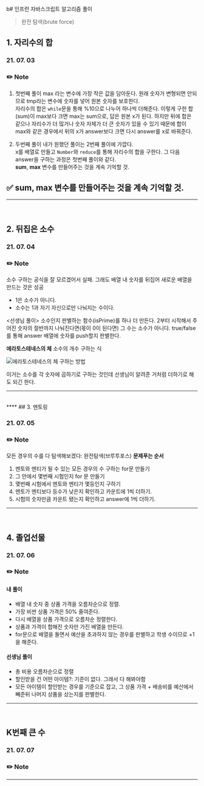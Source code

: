 b# 인프런 자바스크립트 알고리즘 풀이

> 완전 탐색(brute force)

## 1. 자리수의 합

### 21. 07. 03

### ✏️ Note

1. 첫번째 풀이
   max 라는 변수에 가장 작은 값을 담아둔다.
   원래 숫자가 변형되면 안되므로 tmp라는 변수에 숫자를 넣어 원본 숫자를 보호한다.  
   자리수의 합은 `while`문을 통해 %10으로 나누어 하나씩 더해준다.
   이렇게 구한 합(sum)이 max보다 크면 max는 sum으로, 답은 원본 x가 된다.
   하지만 뒤에 합은 같으나 자리수가 더 많거나 숫자 자체가 더 큰 숫자가 있을 수 있기 때문에 합이 max와 같은 경우에서 뒤의 x가 answer보다 크면 다시 answer를 x로 바꿔준다.

2. 두번째 풀이
   내가 원했던 풀이는 2번째 풀이에 가깝다.  
   x를 배열로 만들고 `Number`와 `reduce`를 통해 자리수의 합을 구한다.
   그 다음 answer을 구하는 과정은 첫번째 풀이와 같다.  
   **sum**, **max** 변수를 만들어주는 것을 계속 기억할 것.

## ✅ **sum**, **max** 변수를 만들어주는 것을 계속 기억할 것.

---

</br>

## 2. 뒤집은 소수

### 21. 07. 04

### ✏️ Note

소수 구하는 공식을 잘 모르겠어서 실패.
그래도 배열 내 숫자를 뒤집어 새로운 배열을 만드는 것은 성공

- 1은 소수가 아니다.
- 소수는 1과 자기 자신으로만 나눠지는 수이다.

<선생님 풀이>
소수인지 판별하는 함수(isPrime)를 하나 더 만든다.
2부터 시작해서 주어진 숫자의 절반까지 나눠진다면(몫이 0이 된다면) 그 수는 소수가 아니다.
true/false를 통해 answer 배열에 숫자를 push할지 판별한다.

**에라토스테네스의 체**
소수의 개수 구하는 식

![에라토스테네스의 체 구하는 방법](https://junkim.netlify.app/Sieve_of_Eratosthenes_animation-6420e3488e509dce176a1e957ea07ff5.gif)

이거는 소수를 각 숫자에 곱하기로 구하는 것인데 선생님이 알려준 거처럼 더하기로 해도 되긴 한다.

---

</br>
****
## 3. 멘토링

### 21. 07. 05

### ✏️ Note

모든 경우의 수를 다 탐색해보겠다: 완전탐색(브루투포스)
**문제푸는 순서**

1. 멘토와 멘티가 될 수 있는 모든 경우의 수 구하는 for문 만들기
2. 그 안에서 몇번째 시험인지 for 문 만들기
3. 몇번째 시험에서 멘토와 멘티가 몇등인지 구하기
4. 멘토가 멘티보다 등수가 낮은지 확인하고 카운트에 1씩 더하기.
5. 시험의 숫자만큼 카운트 됐는지 확인하고 answer에 1씩 더하기.

---

</br>

## 4. 졸업선물

### 21. 07. 06

### ✏️ Note

#### 내 풀이

- 배열 내 숫자 중 상품 가격을 오름차순으로 정렬.
- 가장 비싼 상품 가격은 50% 줄여준다.
- 다시 배열을 상품 가격으로 오름차순 정렬한다.
- 상품과 가격이 합해진 숫자만 가진 배열을 만든다.
- for문으로 배열을 돌면서 예산을 초과하지 않는 경우를 판별하고 학생 수이므로 +1을 해준다.

#### 선생님 풀이

- 총 비용 오름차순으로 정렬
- 할인받을 건 어떤 아이템?: 기준이 없다. 그래서 다 해봐야함
- 모든 아이템이 할인받는 경우를 기준으로 잡고, 그 상품 가격 + 배송비를 예산에서 빼준뒤 나머지 상품을 샀는지를 판별한다.

---

</br>

## K번째 큰 수

### 21. 07. 07

### ✏️ Note

---

</br>
